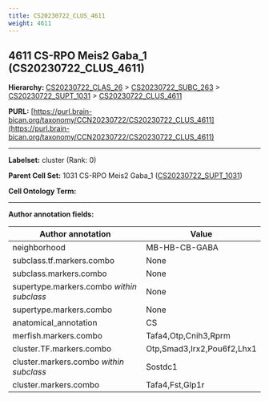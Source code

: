 ```yaml
---
title: CS20230722_CLUS_4611
weight: 4611
---
```

## 4611 CS-RPO Meis2 Gaba_1 (CS20230722_CLUS_4611)
<b>Hierarchy: </b>
[CS20230722_CLAS_26](../CS20230722_CLAS_26) >
[CS20230722_SUBC_263](../CS20230722_SUBC_263) >
[CS20230722_SUPT_1031](../CS20230722_SUPT_1031) >
[CS20230722_CLUS_4611](../CS20230722_CLUS_4611)

**PURL:** [https://purl.brain-bican.org/taxonomy/CCN20230722/CS20230722_CLUS_4611](https://purl.brain-bican.org/taxonomy/CCN20230722/CS20230722_CLUS_4611)

---


**Labelset:** cluster (Rank: 0)

**Parent Cell Set:** 1031 CS-RPO Meis2 Gaba_1 ([CS20230722_SUPT_1031](../CS20230722_SUPT_1031))



**Cell Ontology Term:** 

[MARKER GENES.]: #


---

[TRANSFERRED ANNOTATIONS.]: #


[AUTHOR ANNOTATION FIELDS.]: #


**Author annotation fields:**

| Author annotation | Value |
|-------------------|-------|
|neighborhood|MB-HB-CB-GABA|
|subclass.tf.markers.combo|None|
|subclass.markers.combo|None|
|supertype.markers.combo _within subclass_|None|
|supertype.markers.combo|None|
|anatomical_annotation|CS|
|merfish.markers.combo|Tafa4,Otp,Cnih3,Rprm|
|cluster.TF.markers.combo|Otp,Smad3,Irx2,Pou6f2,Lhx1|
|cluster.markers.combo _within subclass_|Sostdc1|
|cluster.markers.combo|Tafa4,Fst,Glp1r|
